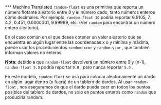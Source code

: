 ﻿*** Machine Translated
`random-float` es una primitiva que reporta un número flotante aleatorio entre 0 y el número dado, tanto números enteros como decimales. Por ejemplo, `random-float 10` podría reportar 6.9105, 7, 4.2, 0.451, 0.0000001, 9.99999, etc. (Ver `random` para encontrar un número entero aleatorio).

En el caso común en el que desea obtener un valor aleatorio que se encuentra en algún lugar entre las coordenadas x o y mínima y máxima, puede usar los procedimientos `random-xcor` y `random-ycor` , que también informan valores no enteros.

**Nota:** debido a que `random-float` devolverá un número entre 0 y (n-1), `random-float 5.0` podría reportar `0.0` , pero nunca reportar `5.0` .

En este modelo, `random-float` se usa para colocar aleatoriamente un dardo en algún lugar dentro (o fuera) de un tablero de dardos. Al usar `random-float` , nos aseguramos de que el dardo pueda caer en todos los puntos posibles del tablero de dardos, no solo en puntos enteros como `random` que produciría random.